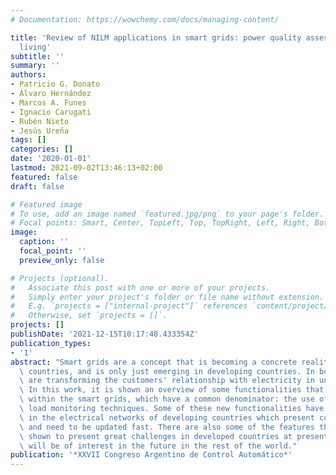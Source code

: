 ```yaml
---
# Documentation: https://wowchemy.com/docs/managing-content/

title: 'Review of NILM applications in smart grids: power quality assessment and assistedindependent
  living'
subtitle: ''
summary: ''
authors:
- Patricio G. Donato
- Álvaro Hernández
- Marcos A. Funes
- Ignacio Carugati
- Rubén Nieto
- Jesús Ureña
tags: []
categories: []
date: '2020-01-01'
lastmod: 2021-09-02T13:46:13+02:00
featured: false
draft: false

# Featured image
# To use, add an image named `featured.jpg/png` to your page's folder.
# Focal points: Smart, Center, TopLeft, Top, TopRight, Left, Right, BottomLeft, Bottom, BottomRight.
image:
  caption: ''
  focal_point: ''
  preview_only: false

# Projects (optional).
#   Associate this post with one or more of your projects.
#   Simply enter your project's folder or file name without extension.
#   E.g. `projects = ["internal-project"]` references `content/project/deep-learning/index.md`.
#   Otherwise, set `projects = []`.
projects: []
publishDate: '2021-12-15T10:17:48.433354Z'
publication_types:
- '1'
abstract: "Smart grids are a concept that is becoming a concrete reality in developed\
  \ countries, and is only just emerging in developing countries. In both cases, they\
  \ are transforming the customers' relationship with electricity in unexpected ways.\
  \ In this work, it is shown an overview of some functionalities that will be developed\
  \ within the smart grids, which have a common denominator: the use of non-intrusive\
  \ load monitoring techniques. Some of these new functionalities have special relevance\
  \ in the electrical networks of developing countries which present complex challenges\
  \ and need to be updated fast. There are also some of the features that will be\
  \ shown to present great challenges in developed countries at present, but which\
  \ will be of interest in the future in the rest of the world."
publication: '*XXVII Congreso Argentino de Control Automático*'
---
```

